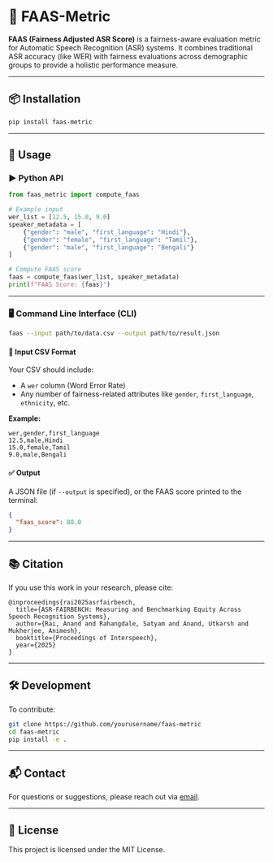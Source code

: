 # 🎯 FAAS-Metric

**FAAS (Fairness Adjusted ASR Score)** is a fairness-aware evaluation metric for Automatic Speech Recognition (ASR) systems. It combines traditional ASR accuracy (like WER) with fairness evaluations across demographic groups to provide a holistic performance measure.

---

## 📦 Installation

```bash
pip install faas-metric
```

---

## 🚀 Usage

### ▶️ Python API

```python
from faas_metric import compute_faas

# Example input
wer_list = [12.5, 15.0, 9.0]
speaker_metadata = [
    {"gender": "male", "first_language": "Hindi"},
    {"gender": "female", "first_language": "Tamil"},
    {"gender": "male", "first_language": "Bengali"}
]

# Compute FAAS score
faas = compute_faas(wer_list, speaker_metadata)
print(f"FAAS Score: {faas}")
```

---

### 🖥️ Command Line Interface (CLI)

```bash
faas --input path/to/data.csv --output path/to/result.json
```

#### 📄 Input CSV Format

Your CSV should include:
- A `wer` column (Word Error Rate)
- Any number of fairness-related attributes like `gender`, `first_language`, `ethnicity`, etc.

**Example:**

```csv
wer,gender,first_language
12.5,male,Hindi
15.0,female,Tamil
9.0,male,Bengali
```

#### ✅ Output

A JSON file (if `--output` is specified), or the FAAS score printed to the terminal:

```json
{
  "faas_score": 88.0
}
```

---

## 📚 Citation

If you use this work in your research, please cite:

```
@inproceedings{rai2025asrfairbench,
  title={ASR-FAIRBENCH: Measuring and Benchmarking Equity Across Speech Recognition Systems},
  author={Rai, Anand and Rahangdale, Satyam and Anand, Utkarsh and Mukherjee, Animesh},
  booktitle={Proceedings of Interspeech},
  year={2025}
}
```

---

## 🛠️ Development

To contribute:

```bash
git clone https://github.com/yourusername/faas-metric
cd faas-metric
pip install -e .
```

---

## 📬 Contact

For questions or suggestions, please reach out via [email](mailto:your.email@example.com).

---

## 📄 License

This project is licensed under the MIT License.
